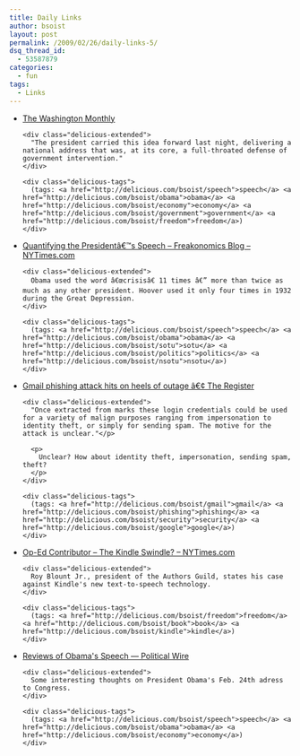 ```yaml
---
title: Daily Links
author: bsoist
layout: post
permalink: /2009/02/26/daily-links-5/
dsq_thread_id:
  - 53587879
categories:
  - fun
tags:
  - Links
---
```

<ul class="delicious">
  <li>
    <div class="delicious-link">
      <a href="http://www.washingtonmonthly.com/archives/individual/2009_02/017041.php">The Washington Monthly</a>
    </div>
    
    <div class="delicious-extended">
      "The president carried this idea forward last night, delivering a national address that was, at its core, a full-throated defense of government intervention."
    </div>
    
    <div class="delicious-tags">
      (tags: <a href="http://delicious.com/bsoist/speech">speech</a> <a href="http://delicious.com/bsoist/obama">obama</a> <a href="http://delicious.com/bsoist/economy">economy</a> <a href="http://delicious.com/bsoist/government">government</a> <a href="http://delicious.com/bsoist/freedom">freedom</a>)
    </div>
  </li>
  
  <li>
    <div class="delicious-link">
      <a href="http://freakonomics.blogs.nytimes.com/2009/02/25/quantifying-the-presidents-speech/">Quantifying the Presidentâ€™s Speech &#8211; Freakonomics Blog &#8211; NYTimes.com</a>
    </div>
    
    <div class="delicious-extended">
      Obama used the word â€œcrisisâ€ 11 times â€” more than twice as much as any other president. Hoover used it only four times in 1932 during the Great Depression.
    </div>
    
    <div class="delicious-tags">
      (tags: <a href="http://delicious.com/bsoist/speech">speech</a> <a href="http://delicious.com/bsoist/obama">obama</a> <a href="http://delicious.com/bsoist/sotu">sotu</a> <a href="http://delicious.com/bsoist/politics">politics</a> <a href="http://delicious.com/bsoist/nsotu">nsotu</a>)
    </div>
  </li>
  
  <li>
    <div class="delicious-link">
      <a href="http://www.theregister.co.uk/2009/02/25/gmail_im_phish/">Gmail phishing attack hits on heels of outage â€¢ The Register</a>
    </div>
    
    <div class="delicious-extended">
      "Once extracted from marks these login credentials could be used for a variety of malign purposes ranging from impersonation to identity theft, or simply for sending spam. The motive for the attack is unclear."</p> 
      
      <p>
        Unclear? How about identity theft, impersonation, sending spam, theft?
      </p>
    </div>
    
    <div class="delicious-tags">
      (tags: <a href="http://delicious.com/bsoist/gmail">gmail</a> <a href="http://delicious.com/bsoist/phishing">phishing</a> <a href="http://delicious.com/bsoist/security">security</a> <a href="http://delicious.com/bsoist/google">google</a>)
    </div>
  </li>
  
  <li>
    <div class="delicious-link">
      <a href="http://www.nytimes.com/2009/02/25/opinion/25blount.html?_r=1">Op-Ed Contributor &#8211; The Kindle Swindle? &#8211; NYTimes.com</a>
    </div>
    
    <div class="delicious-extended">
      Roy Blount Jr., president of the Authors Guild, states his case against Kindle's new text-to-speech technology.
    </div>
    
    <div class="delicious-tags">
      (tags: <a href="http://delicious.com/bsoist/freedom">freedom</a> <a href="http://delicious.com/bsoist/book">book</a> <a href="http://delicious.com/bsoist/kindle">kindle</a>)
    </div>
  </li>
  
  <li>
    <div class="delicious-link">
      <a href="http://politicalwire.com/archives/2009/02/25/reviews_of_obamas_speech.html">Reviews of Obama's Speech &#8212; Political Wire</a>
    </div>
    
    <div class="delicious-extended">
      Some interesting thoughts on President Obama's Feb. 24th adress to Congress.
    </div>
    
    <div class="delicious-tags">
      (tags: <a href="http://delicious.com/bsoist/speech">speech</a> <a href="http://delicious.com/bsoist/obama">obama</a> <a href="http://delicious.com/bsoist/economy">economy</a>)
    </div>
  </li>
</ul>
